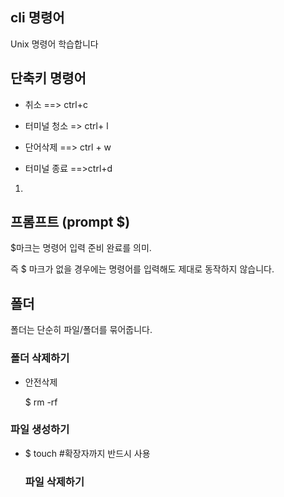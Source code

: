  ## cli 명령어 

Unix 명령어 학습합니다

## 단축키 명령어

- 취소 ==> ctrl+c

- 터미널 청소 => ctrl+ l

- 단어삭제 ==> ctrl + w

- 터미널 종료  ==>ctrl+d

1. 



## 프롬프트 (prompt $)

$마크는 명령어 입력 준비 완료를 의미.

즉 $ 마크가 없을 경우에는 명령어를 입력해도 제대로 동작하지 않습니다.



## 폴더

폴더는 단순히 파일/폴더를 묶어줍니다.



### 폴더 삭제하기

- 안전삭제

  $ rm -rf

### 파일 생성하기

- $ touch <filename> #확장자까지 반드시 사용 

  ### 파일 삭제하기

  #



